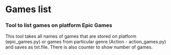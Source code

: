 # Games list 

### Tool to list games on platform  Epic Games

This tool takes all names of games that are stored on platform (epic_games.py) or games from particular genre (Action - action_games.py) and saves as txt.file. There is also counter to show number of games. 
